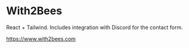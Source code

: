 # With2Bees

React + Tailwind. Includes integration with Discord for the contact form.

https://www.with2bees.com
